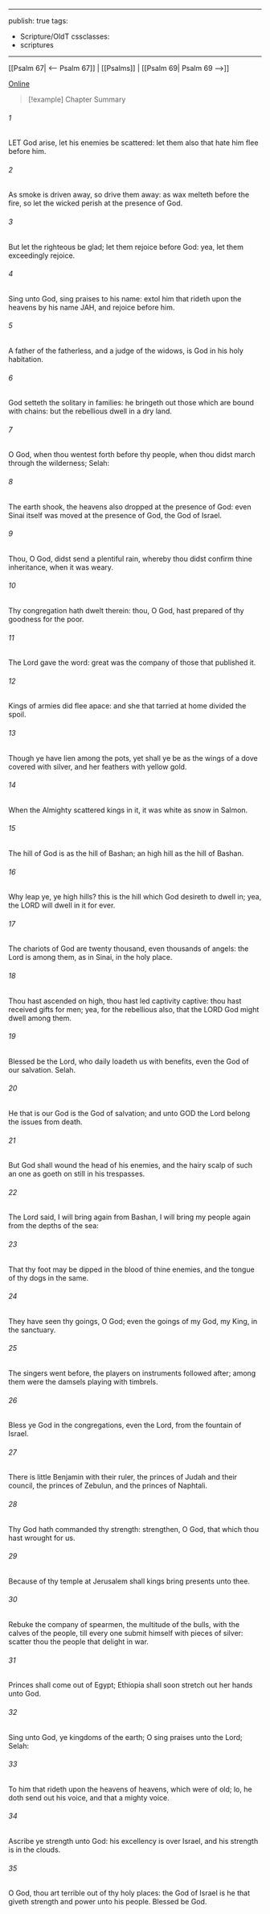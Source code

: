 

---
publish: true
tags:
  - Scripture/OldT
cssclasses:
  - scriptures
---
[[Psalm 67| <-- Psalm 67]] | [[Psalms]] | [[Psalm 69| Psalm 69 -->]]

[Online](https://churchofjesuschrist.org/study/scriptures/ot/ps/68?lang=eng)

>[!example] Chapter Summary
>
###### 1
LET God arise, let his enemies be scattered: let them also that hate him flee before him.
###### 2
As smoke is driven away, so drive them away: as wax melteth before the fire, so let the wicked perish at the presence of God.
###### 3
But let the righteous be glad; let them rejoice before God: yea, let them exceedingly rejoice.
###### 4
Sing unto God, sing praises to his name: extol him that rideth upon the heavens by his name JAH, and rejoice before him.
###### 5
A father of the fatherless, and a judge of the widows, is God in his holy habitation.
###### 6
God setteth the solitary in families: he bringeth out those which are bound with chains: but the rebellious dwell in a dry land.
###### 7
O God, when thou wentest forth before thy people, when thou didst march through the wilderness; Selah:
###### 8
The earth shook, the heavens also dropped at the presence of God: even Sinai itself was moved at the presence of God, the God of Israel.
###### 9
Thou, O God, didst send a plentiful rain, whereby thou didst confirm thine inheritance, when it was weary.
###### 10
Thy congregation hath dwelt therein: thou, O God, hast prepared of thy goodness for the poor.
###### 11
The Lord gave the word: great was the company of those that published it.
###### 12
Kings of armies did flee apace: and she that tarried at home divided the spoil.
###### 13
Though ye have lien among the pots, yet shall ye be as the wings of a dove covered with silver, and her feathers with yellow gold.
###### 14
When the Almighty scattered kings in it, it was white as snow in Salmon.
###### 15
The hill of God is as the hill of Bashan; an high hill as the hill of Bashan.
###### 16
Why leap ye, ye high hills?  this is the hill which God desireth to dwell in; yea, the LORD will dwell in it for ever.
###### 17
The chariots of God are twenty thousand, even thousands of angels: the Lord is among them, as in Sinai, in the holy place.
###### 18
Thou hast ascended on high, thou hast led captivity captive: thou hast received gifts for men; yea, for the rebellious also, that the LORD God might dwell among them.
###### 19
Blessed be the Lord, who daily loadeth us with benefits, even the God of our salvation.  Selah.
###### 20
He that is our God is the God of salvation; and unto GOD the Lord belong the issues from death.
###### 21
But God shall wound the head of his enemies, and the hairy scalp of such an one as goeth on still in his trespasses.
###### 22
The Lord said, I will bring again from Bashan, I will bring my people again from the depths of the sea:
###### 23
That thy foot may be dipped in the blood of thine enemies, and the tongue of thy dogs in the same.
###### 24
They have seen thy goings, O God; even the goings of my God, my King, in the sanctuary.
###### 25
The singers went before, the players on instruments followed after; among them were the damsels playing with timbrels.
###### 26
Bless ye God in the congregations, even the Lord, from the fountain of Israel.
###### 27
There is little Benjamin with their ruler, the princes of Judah and their council, the princes of Zebulun, and the princes of Naphtali.
###### 28
Thy God hath commanded thy strength: strengthen, O God, that which thou hast wrought for us.
###### 29
Because of thy temple at Jerusalem shall kings bring presents unto thee.
###### 30
Rebuke the company of spearmen, the multitude of the bulls, with the calves of the people, till every one submit himself with pieces of silver: scatter thou the people that delight in war.
###### 31
Princes shall come out of Egypt; Ethiopia shall soon stretch out her hands unto God.
###### 32
Sing unto God, ye kingdoms of the earth; O sing praises unto the Lord; Selah:
###### 33
To him that rideth upon the heavens of heavens, which were of old; lo, he doth send out his voice, and that a mighty voice.
###### 34
Ascribe ye strength unto God: his excellency is over Israel, and his strength is in the clouds.
###### 35
O God, thou art terrible out of thy holy places: the God of Israel is he that giveth strength and power unto his people.  Blessed be God.



